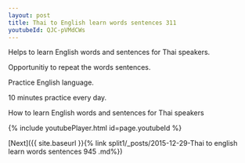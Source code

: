 ```yaml
---
layout: post
title: Thai to English learn words sentences 311 
youtubeId: QJC-pVMdCWs
---
```

 
 
Helps to learn English words and sentences for Thai speakers.

Opportunitiy to repeat the words sentences. 

Practice English language. 
 
10 minutes practice every day. 
 
How to learn English words and sentences for Thai speakers 
 
{% include youtubePlayer.html id=page.youtubeId %}
 
 
[Next]({{ site.baseurl }}{% link  split1/_posts/2015-12-29-Thai to english learn words sentences 945 .md%})
 

